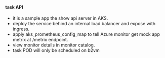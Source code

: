#### task API

- it is a sample app the show api server in AKS.
- deploy the service behind an internal load balancer and expose with ingress.
- apply aks_prometheus_config_map to tell Azure monitor get mock app metrix at /metrix endpoint.
- view monitor details in monitor catalog.
- task POD will only be scheduled on b2vm